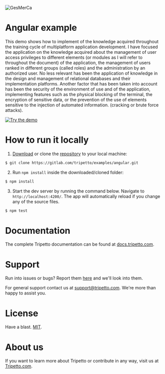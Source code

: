 ![GesMerCa](.src/assets/img/icons/gesmerca.png)

# Angular example

This demo shows how to implement of the knowledge acquired throughout the training cycle of multiplatform application development.
I have focused the application on the knowledge acquired about the management of user access privileges to different elements (or modules as I will refer to throughout the document) of the application, the management of users ranked in different groups (called roles) and the administration by an authorized user.
No less relevant has been the application of knowledge in the design and management of relational databases and their implementation platforms. Another factor that has been taken into account has been the security of the environment of use and of the application, implementing features such as the physical blocking of the terminal, the encryption of sensitive data, or the prevention of the use of elements sensitive to the injection of automated information. (cracking or brute force attacks).

[![Try the demo](.src/assets/img/icons/gesmerca.png)](https://vps.rarcos.com:10448/)

# How to run it locally

1. [Download](https://gitlab.com/tripetto/examples/angular/repository/master/archive.zip) or clone the [repository](https://gitlab.com/tripetto/examples/angular) to your local machine:

```bash
$ git clone https://gitlab.com/tripetto/examples/angular.git
```

2. Run `npm install` inside the downloaded/cloned folder:

```bash
$ npm install
```

3. Start the dev server by running the command below. Navigate to `http://localhost:4200/`. The app will automatically reload if you change any of the source files.

```bash
$ npm test
```

# Documentation

The complete Tripetto documentation can be found at [docs.tripetto.com](https://docs.tripetto.com).

# Support

Run into issues or bugs? Report them [here](https://gitlab.com/tripetto/examples/angular/issues) and we'll look into them.

For general support contact us at [support@tripetto.com](mailto:support@tripetto.com). We're more than happy to assist you.

# License

Have a blast. [MIT](https://opensource.org/licenses/MIT).

# About us

If you want to learn more about Tripetto or contribute in any way, visit us at [Tripetto.com](https://tripetto.com/).
